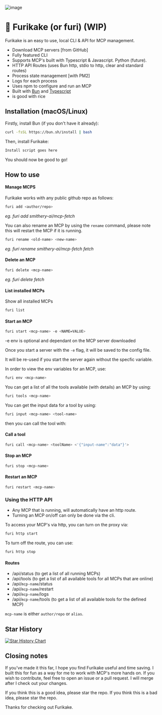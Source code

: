 ![image](https://github.com/user-attachments/assets/8f313cdd-0452-4227-8aea-75127d779f56)

# 🍃 Furikake (or furi) (WIP)

Furikake is an easy to use, local CLI & API for MCP management.

- Download MCP servers [from GitHub]
- Fully featured CLI
- Supports MCP's built with Typescript & Javascript. Python (future).
- HTTP API Routes (uses Bun http, stdio to http, clear and standard routes)
- Process state management [with PM2]
- Logs for each process
- Uses npm to configure and run an MCP
- Built with [Bun](https://bun.sh/) and [Typescript](https://www.typescriptlang.org/)
- is good with rice

## Installation (macOS/Linux)

Firstly, install Bun (if you don't have it already):

```bash
curl -fsSL https://bun.sh/install | bash
```

Then, install Furikake:

```bash
Install script goes here
```

You should now be good to go!

## How to use

#### Manage MCPS

Furikake works with any public github repo as follows:

```bash
furi add <author/repo>
```

_eg. furi add smithery-ai/mcp-fetch_

You can also rename an MCP by using the `rename` command, please note this will restart the MCP if it is running.

```bash
furi rename <old-name> <new-name>
```

_eg. furi rename smithery-ai/mcp-fetch fetch_

#### Delete an MCP

```bash
furi delete <mcp-name>
```

_eg. furi delete fetch_

#### List installed MCPs

Show all installed MCPs

```bash
furi list
```

#### Start an MCP

```bash
furi start <mcp-name> -e <NAME=VALUE>
```

-e env is optional and dependant on the MCP server downloaded

Once you start a server with the `-e` flag, it will be saved to the config file.

It will be re-used if you start the server again without the specfic variable.

In order to view the env variables for an MCP, use:

```bash
furi env <mcp-name>
```

You can get a list of all the tools available (with details) an MCP by using:

```bash
furi tools <mcp-name>
```

You can get the input data for a tool by using:

```bash
furi input <mcp-name> <tool-name>
```

then you can call the tool with:

#### Call a tool

```bash
furi call <mcp-name> <toolName> <'{"input-name":"data"}'>
```

#### Stop an MCP

```bash
furi stop <mcp-name>
```

#### Restart an MCP

```bash
furi restart <mcp-name>
```

<!-- #### Check the status of an MCP

```bash
furi status <mcp-name>
```

#### List all running MCPs

```bash
furi status all
``` -->

### Using the HTTP API

- Any MCP that is running, will automatically have an http route.
- Turning an MCP on/off can only be done via the cli.

To access your MCP's via http, you can turn on the proxy via:

```bash
furi http start
```

To turn off the route, you can use:

```bash
furi http stop
```

#### Routes

- /api/status (to get a list of all running MCPs)
- /api/tools (to get a list of all available tools for all MCPs that are online)
- /api/`mcp-name`/status
- /api/`mcp-name`/restart
- /api/`mcp-name`/logs
- /api/`mcp-name`/tools (to get a list of all available tools for the defined MCP)

`mcp-name` is either `author/repo` or `alias`.

## Star History

[![Star History Chart](https://api.star-history.com/svg?repos=ashwwwin/furi&type=Date)](https://www.star-history.com/#ashwwwin/furi&Date)

## Closing notes

If you've made it this far, I hope you find Furikake useful and time saving. I built this for fun as a way for me to work with MCP's more hands on. If you wish to contribute, feel free to open an issue or a pull request. I will merge after I check out your changes.

If you think this is a good idea, please star the repo. If you think this is a bad idea, please star the repo.

Thanks for checking out Furikake.
